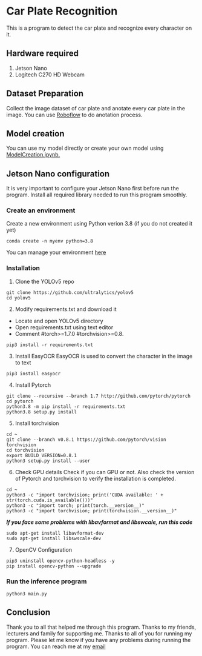 # Car Plate Recognition
This is a program to detect the car plate and recognize every character on it.

## Hardware required
1. Jetson Nano
2. Logitech C270 HD Webcam

## Dataset Preparation
Collect the image dataset of car plate and anotate every car plate in the image. You can use [Roboflow](https://roboflow.com/) to do anotation process.

## Model creation
You can use my model directly or create your own model using [ModelCreation.ipynb.](https://github.com/ibnuazman/CarPlateRecognition/blob/main/ModelCreation.ipynb)

## Jetson Nano configuration
It is very important to configure your Jetson Nano first before run the program. Install all required library needed to run this program smoothly.

### Create an environment
Create a new environment using Python verion 3.8 (if you do not created it yet)
```
conda create -n myenv python=3.8
```
You can manage your environment [here](https://docs.conda.io/projects/conda/en/latest/user-guide/tasks/manage-environments.html#viewing-a-list-of-your-environments)

### Installation
1. Clone the YOLOv5 repo
```
git clone https://github.com/ultralytics/yolov5
cd yolov5
```
2. Modify requirements.txt and download it
- Locate and open YOLOv5 directory
- Open requirements.txt using text editor
- Comment #torch>=1.7.0 #torchvision>=0.8.
```
pip3 install -r requirements.txt
```
3. Install EasyOCR
EasyOCR is used to convert the character in the image to text
```
pip3 install easyocr
```
4. Install Pytorch
```
git clone --recursive --branch 1.7 http://github.com/pytorch/pytorch
cd pytorch
python3.8 -m pip install -r requirements.txt
python3.8 setup.py install
```
5. Install torchvision
```
cd ~
git clone --branch v0.8.1 https://github.com/pytorch/vision torchvision
cd torchvision
export BUILD_VERSION=0.8.1
python3 setup.py install --user
```
6. Check GPU details
Check if you can GPU or not. Also check the version of Pytorch and torchvision to verify the installation is completed.
```
cd ~
python3 -c "import torchvision; print('CUDA available: ' + str(torch.cuda.is_available()))"
python3 -c "import torch; print(torch.__version__)"
python3 -c "import torchvision; print(torchvision.__version__)"
```
***If you face some problems with libavformat and libswcale, run this code***
```
sudo apt-get install libavformat-dev
sudo apt-get install libswscale-dev
```
7. OpenCV Configuration
```
pip3 uninstall opencv-python-headless -y
pip install opencv-python --upgrade
```

### Run the inference program
```
python3 main.py
```

## Conclusion
Thank you to all that helped me through this program. Thanks to my friends, lecturers and family for supporting me. Thanks to all of you for running my program. Please let me know if you have any problems during running the program. You can reach me at my [email](ibnuazman.11@gmail.com)
